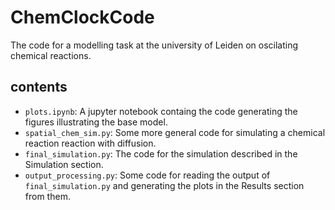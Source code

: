 # ChemClockCode

The code for a modelling task at the university of Leiden on oscilating chemical reactions.

## contents

- `plots.ipynb`: A jupyter notebook containg the code generating the figures illustrating the base model.
- `spatial_chem_sim.py`: Some more general code for simulating a chemical reaction reaction with diffusion.
- `final_simulation.py`: The code for the simulation described in the Simulation section.
- `output_processing.py`: Some code for reading the output of `final_simulation.py` and generating the plots in the Results section from them.
